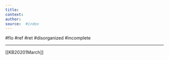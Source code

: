 ```yaml
---
title:   
context: 
author:  
source:  #index
---
```


#flo #ref #ret 
#disorganized #incomplete

---



[[KB20201March]]